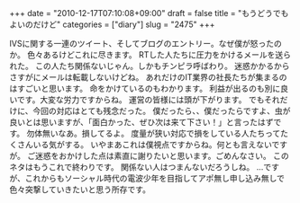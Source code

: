 +++
date = "2010-12-17T07:10:08+09:00"
draft = false
title = "もうどうでもよいのだけど"
categories = ["diary"]
slug = "2475"
+++

IVSに関する一連のツイート、そしてブログのエントリー。なぜ僕が怒ったのか。
色々あるけどこれに尽きます。
RTした人たちに圧力をかけるメールを送られた。
この人たち関係ないじゃん。しかもチンピラ呼ばわり。
迷惑かかるからさすがにメールは転載しないけどね。
あれだけのIT業界の社長たちが集まるのはすごいと思います。
命をかけているのもわかります。
利益が出るのも別に良いです。大変な労力ですからね。
運営の皆様には頭が下がります。
でもそれだけに、今回の対応はとても残念だった。
僕だったら、、僕だったらですよ、虫が良いとは思いますが、「面白かった、ぜひ次は来て下さい！」と言ったはずです。
勿体無いなあ。損してるよ。
度量が狭い対応で損をしている人たちってたくさんいる気がする。
いやまあこれは僕視点ですからね。何とも言えないですが。
ご迷惑をおかけした点は素直に謝りたいと思います。ごめんなさい。
このネタはもうこれで終わりです。
関係ない人はつまんないだろうしね。
…ですが、これからもソーシャル時代の電波少年を目指してアポ無し申し込み無しで色々突撃していきたいと思う所存です。
